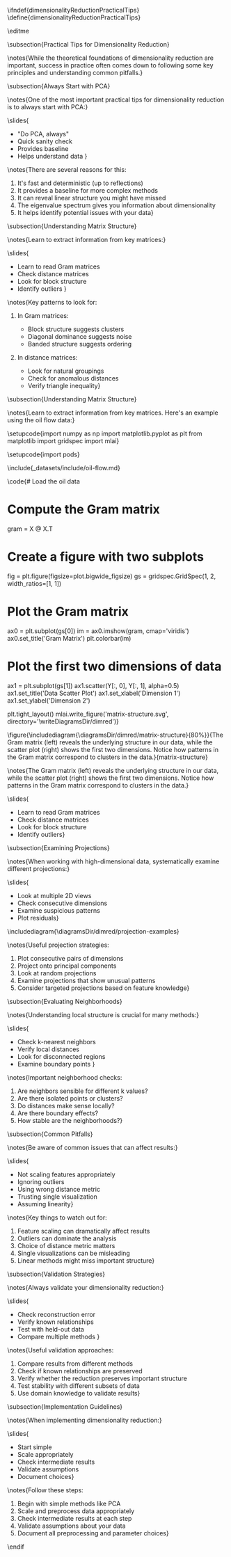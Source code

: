 \ifndef{dimensionalityReductionPracticalTips}
\define{dimensionalityReductionPracticalTips}

\editme

\subsection{Practical Tips for Dimensionality Reduction}

\notes{While the theoretical foundations of dimensionality reduction are important, success in practice often comes down to following some key principles and understanding common pitfalls.}

\subsection{Always Start with PCA}

\notes{One of the most important practical tips for dimensionality reduction is to always start with PCA:}

\slides{
* "Do PCA, always"
* Quick sanity check
* Provides baseline
* Helps understand data
}

\notes{There are several reasons for this:

1. It's fast and deterministic (up to reflections)
2. It provides a baseline for more complex methods
3. It can reveal linear structure you might have missed
4. The eigenvalue spectrum gives you information about dimensionality
5. It helps identify potential issues with your data}

\subsection{Understanding Matrix Structure}

\notes{Learn to extract information from key matrices:}

\slides{
* Learn to read Gram matrices
* Check distance matrices
* Look for block structure
* Identify outliers
}

\notes{Key patterns to look for:

1. In Gram matrices:
   * Block structure suggests clusters
   * Diagonal dominance suggests noise
   * Banded structure suggests ordering
     
2. In distance matrices:
   * Look for natural groupings
   * Check for anomalous distances
   * Verify triangle inequality}

\subsection{Understanding Matrix Structure}

\notes{Learn to extract information from key matrices. Here's an example using the oil flow data:}

\setupcode{import numpy as np
import matplotlib.pyplot as plt
from matplotlib import gridspec
import mlai}

\setupcode{import pods}

\include{_datasets/include/oil-flow.md}

\code{# Load the oil data
# Compute the Gram matrix
gram = X @ X.T

# Create a figure with two subplots
fig = plt.figure(figsize=plot.bigwide_figsize)
gs = gridspec.GridSpec(1, 2, width_ratios=[1, 1])

# Plot the Gram matrix
ax0 = plt.subplot(gs[0])
im = ax0.imshow(gram, cmap='viridis')
ax0.set_title('Gram Matrix')
plt.colorbar(im)

# Plot the first two dimensions of data
ax1 = plt.subplot(gs[1])
ax1.scatter(Y[:, 0], Y[:, 1], alpha=0.5)
ax1.set_title('Data Scatter Plot')
ax1.set_xlabel('Dimension 1')
ax1.set_ylabel('Dimension 2')

plt.tight_layout()
mlai.write_figure('matrix-structure.svg', directory='\writeDiagramsDir/dimred')}

\figure{\includediagram{\diagramsDir/dimred/matrix-structure}{80%}}{The Gram matrix (left) reveals the underlying structure in our data, while the scatter plot (right) shows the first two dimensions. Notice how patterns in the Gram matrix correspond to clusters in the data.}{matrix-structure}

\notes{The Gram matrix (left) reveals the underlying structure in our data, while the scatter plot (right) shows the first two dimensions. Notice how patterns in the Gram matrix correspond to clusters in the data.}

\slides{
* Learn to read Gram matrices
* Check distance matrices
* Look for block structure
* Identify outliers}

\subsection{Examining Projections}

\notes{When working with high-dimensional data, systematically examine different projections:}

\slides{
* Look at multiple 2D views
* Check consecutive dimensions
* Examine suspicious patterns
* Plot residuals}

\includediagram{\diagramsDir/dimred/projection-examples}

\notes{Useful projection strategies:
1. Plot consecutive pairs of dimensions
2. Project onto principal components
3. Look at random projections
4. Examine projections that show unusual patterns
5. Consider targeted projections based on feature knowledge}

\subsection{Evaluating Neighborhoods}

\notes{Understanding local structure is crucial for many methods:}

\slides{
* Check k-nearest neighbors
* Verify local distances
* Look for disconnected regions
* Examine boundary points
}

\notes{Important neighborhood checks:
1. Are neighbors sensible for different k values?
2. Are there isolated points or clusters?
3. Do distances make sense locally?
4. Are there boundary effects?
5. How stable are the neighborhoods?}

\subsection{Common Pitfalls}

\notes{Be aware of common issues that can affect results:}

\slides{
* Not scaling features appropriately
* Ignoring outliers
* Using wrong distance metric
* Trusting single visualization
* Assuming linearity}

\notes{Key things to watch out for:
1. Feature scaling can dramatically affect results
2. Outliers can dominate the analysis
3. Choice of distance metric matters
4. Single visualizations can be misleading
5. Linear methods might miss important structure}

\subsection{Validation Strategies}

\notes{Always validate your dimensionality reduction:}

\slides{
* Check reconstruction error
* Verify known relationships
* Test with held-out data
* Compare multiple methods
}

\notes{Useful validation approaches:
1. Compare results from different methods
2. Check if known relationships are preserved
3. Verify whether the reduction preserves important structure
4. Test stability with different subsets of data
5. Use domain knowledge to validate results}

\subsection{Implementation Guidelines}

\notes{When implementing dimensionality reduction:}

\slides{
* Start simple
* Scale appropriately
* Check intermediate results
* Validate assumptions
* Document choices}

\notes{Follow these steps:
1. Begin with simple methods like PCA
2. Scale and preprocess data appropriately
3. Check intermediate results at each step
4. Validate assumptions about your data
5. Document all preprocessing and parameter choices}

\endif
